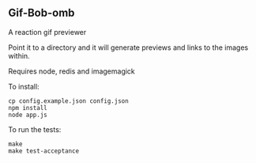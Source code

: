 ## Gif-Bob-omb
A reaction gif previewer

Point it to a directory and it will generate previews and links to the images within.

Requires node, redis and imagemagick

To install:

    cp config.example.json config.json
    npm install
    node app.js

To run the tests:

    make
    make test-acceptance
